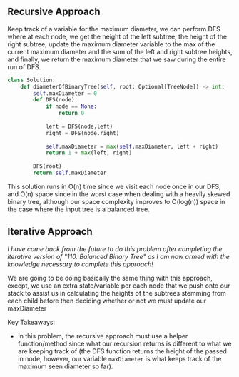 ## Recursive Approach
Keep track of a variable for the maximum diameter, we can perform DFS where at each node, we get the height of the left subtree, the height of the right subtree, update the maximum diameter variable to the max of the current maximum diameter and the sum of the left and right subtree heights, and finally, we return the maximum diameter that we saw during the entire run of DFS.
``` python
class Solution:
	def diameterOfBinaryTree(self, root: Optional[TreeNode]) -> int:
		self.maxDiameter = 0
		def DFS(node):
			if node == None:
				return 0
	
			left = DFS(node.left)
			right = DFS(node.right)
	
			self.maxDiameter = max(self.maxDiameter, left + right)
			return 1 + max(left, right)
	
		DFS(root)
		return self.maxDiameter
```
This solution runs in O(n) time since we visit each node once in our DFS, and O(n) space since in the worst case when dealing with a heavily skewed binary tree, although our space complexity improves to O(log(n)) space in the case where the input tree is a balanced tree.
## Iterative Approach
*I have come back from the future to do this problem after completing the iterative version of "110. Balanced Binary Tree" as I am now armed with the knowledge necessary to complete this approach!*

We are going to be doing basically the same thing with this approach, except, we use an extra state/variable per each node that we push onto our stack to assist us in calculating the heights of the subtrees stemming from each child before then deciding whether or not we must update our maxDiameter 

Key Takeaways:
- In this problem, the recursive approach must use a helper function/method since what our recursion returns is different to what we are keeping track of (the DFS function returns the height of the passed in node, however, our variable `maxDiameter` is what keeps track of the maximum seen diameter so far).